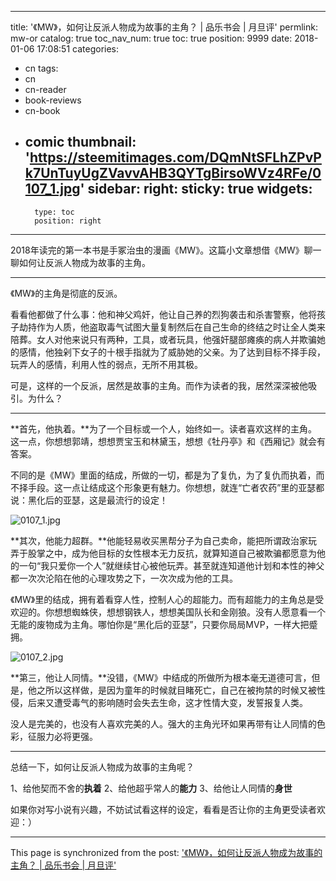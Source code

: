 
---
title: '《MW》，如何让反派人物成为故事的主角？ | 品乐书会 | 月旦评'
permlink: mw-or
catalog: true
toc_nav_num: true
toc: true
position: 9999
date: 2018-01-06 17:08:51
categories:
- cn
tags:
- cn
- cn-reader
- book-reviews
- cn-book
- comic
thumbnail: 'https://steemitimages.com/DQmNtSFLhZPvPk7UnTuyUgZVavvAHB3QYTgBirsoWVz4RFe/0107_1.jpg'
sidebar:
    right:
        sticky: true
widgets:
    -
        type: toc
        position: right
---


2018年读完的第一本书是手冢治虫的漫画《MW》。这篇小文章想借《MW》聊一聊如何让反派人物成为故事的主角。

*******

《MW》的主角是彻底的反派。

看看他都做了什么事：他和神父鸡奸，他让自己养的烈狗袭击和杀害警察，他将孩子劫持作为人质，他盗取毒气试图大量复制然后在自己生命的终结之时让全人类来陪葬。女人对他来说只有两种，工具，或者玩具，他强奸腿部瘫痪的病人并欺骗她的感情，他独剁下女子的十根手指就为了威胁她的父亲。为了达到目标不择手段，玩弄人的感情，利用人性的弱点，无所不用其极。

可是，这样的一个反派，居然是故事的主角。而作为读者的我，居然深深被他吸引。为什么？

*******

**首先，他执着。**为了一个目标或一个人，始终如一。读者喜欢这样的主角。这一点，你想想郭靖，想想贾宝玉和林黛玉，想想《牡丹亭》和《西厢记》就会有答案。

不同的是《MW》里面的结成，所做的一切，都是为了复仇，为了复仇而执着，而不择手段。这一点让结成这个形象更有魅力。你想想，就连“亡者农药”里的亚瑟都说：黑化后的亚瑟，这是最流行的设定！

![0107_1.jpg](https://steemitimages.com/DQmNtSFLhZPvPk7UnTuyUgZVavvAHB3QYTgBirsoWVz4RFe/0107_1.jpg)

**其次，他能力超群。**他能轻易收买黑帮分子为自己卖命，能把所谓政治家玩弄于股掌之中，成为他目标的女性根本无力反抗，就算知道自己被欺骗都愿意为他的一句“我只爱你一个人”就继续甘心被他玩弄。甚至就连知道他计划和本性的神父都一次次沦陷在他的心理攻势之下，一次次成为他的工具。

《MW》里的结成，拥有着看穿人性，控制人心的超能力。而有超能力的主角总是受欢迎的。你想想蜘蛛侠，想想钢铁人，想想美国队长和金刚狼。没有人愿意看一个无能的废物成为主角。哪怕你是“黑化后的亚瑟”，只要你局局MVP，一样大把蹙拥。

![0107_2.jpg](https://steemitimages.com/DQmcKd91hT1Q7XEPwAuyX9UysUddrSoGJKQ2V1a6KwEPLDK/0107_2.jpg)

**第三，他让人同情。**没错，《MW》中结成的所做所为根本毫无道德可言，但是，他之所以这样做，是因为童年的时候就目睹死亡，自己在被拘禁的时候又被性侵，后来又遭受毒气的影响随时会失去生命，这才性情大变，发誓报复人类。

没人是完美的，也没有人喜欢完美的人。强大的主角光环如果再带有让人同情的色彩，征服力必将更强。



*******

总结一下，如何让反派人物成为故事的主角呢？

1、给他契而不舍的**执着**
2、给他超乎常人的**能力**
3、给他让人同情的**身世**

如果你对写小说有兴趣，不妨试试看这样的设定，看看是否让你的主角更受读者欢迎：）

- - -

This page is synchronized from the post: ['《MW》，如何让反派人物成为故事的主角？ | 品乐书会 | 月旦评'](https://steemit.com/@weisheng167388/mw-or)

